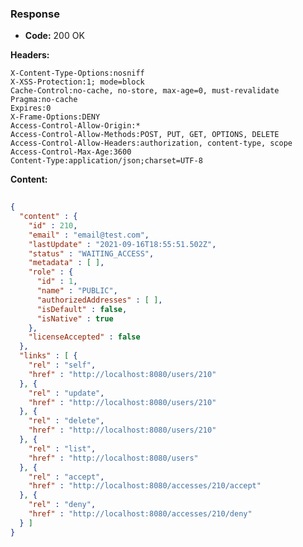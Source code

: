 ### Response

* **Code:** 200 OK

**Headers:**

`X-Content-Type-Options:nosniff`  
`X-XSS-Protection:1; mode=block`  
`Cache-Control:no-cache, no-store, max-age=0, must-revalidate`  
`Pragma:no-cache`  
`Expires:0`  
`X-Frame-Options:DENY`  
`Access-Control-Allow-Origin:*`  
`Access-Control-Allow-Methods:POST, PUT, GET, OPTIONS, DELETE`  
`Access-Control-Allow-Headers:authorization, content-type, scope`  
`Access-Control-Max-Age:3600`  
`Content-Type:application/json;charset=UTF-8`  

**Content:**

```json
    
{
  "content" : {
    "id" : 210,
    "email" : "email@test.com",
    "lastUpdate" : "2021-09-16T18:55:51.502Z",
    "status" : "WAITING_ACCESS",
    "metadata" : [ ],
    "role" : {
      "id" : 1,
      "name" : "PUBLIC",
      "authorizedAddresses" : [ ],
      "isDefault" : false,
      "isNative" : true
    },
    "licenseAccepted" : false
  },
  "links" : [ {
    "rel" : "self",
    "href" : "http://localhost:8080/users/210"
  }, {
    "rel" : "update",
    "href" : "http://localhost:8080/users/210"
  }, {
    "rel" : "delete",
    "href" : "http://localhost:8080/users/210"
  }, {
    "rel" : "list",
    "href" : "http://localhost:8080/users"
  }, {
    "rel" : "accept",
    "href" : "http://localhost:8080/accesses/210/accept"
  }, {
    "rel" : "deny",
    "href" : "http://localhost:8080/accesses/210/deny"
  } ]
}
```
